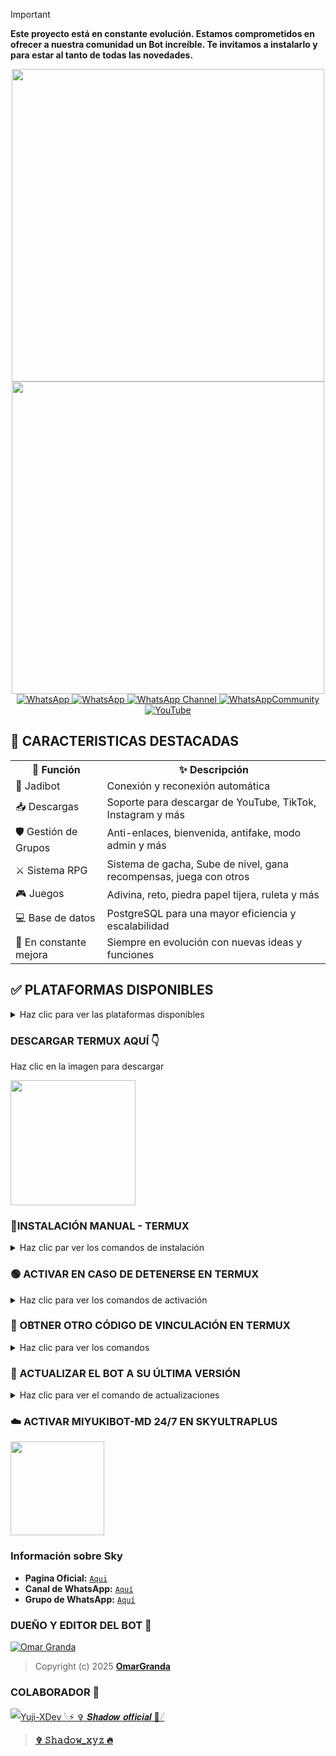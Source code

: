 > [!IMPORTANT]
> **Este proyecto está en constante evolución. Estamos comprometidos en ofrecer a nuestra comunidad un Bot increíble. Te invitamos a instalarlo y para estar al tanto de todas las novedades.**

<p align="center"> 
  <a href="https://github.com/OmarGranda"><img src="https://readme-typing-svg.herokuapp.com?font=Boldonse&size=20&duration=3000&pause=1000&color=FFC0CB&center=true&width=435&lines=MiyukiBot-MD;%C2%A1El+mejor+bot+de+WhatsApp!" height="500px"></a> 
<img src="https://qu.ax/jLjVB.jpg" width="500" height="500" />

<a href="https://wa.me/51927303598">
    <img 
      title="WhatsApp" 
      src="https://img.shields.io/badge/WhatsApp-Creador-25D366?style=for-the-badge&logo=whatsapp&logoColor=white">
  </a>
  
  <a href="https://wa.me/51908027316">
    <img 
      title="WhatsApp" 
      src="https://img.shields.io/badge/WhatsApp-NÚMERO SECUNDARIO-25D366?style=for-the-badge&logo=whatsapp&logoColor=white">
  </a>
    <a href="https://whatsapp.com/channel/0029Vb6wMPa8kyyTpjBG9C2H">
    <img 
      title="WhatsApp Channel" 
      src="https://img.shields.io/badge/WhatsApp%20Channel-MiyukiBotMD-25D366?style=for-the-badge&logo=whatsapp&logoColor=white">
  </a>
      <a href="https://chat.whatsapp.com/CwedgsWWypMCpn7ZjNhE4g?mode=ems_copy_t">
    <img 
      title="WhatsAppCommunity" 
      src="https://img.shields.io/badge/WhatsApp%20community-MiyukiBotMD-25D366?style=for-the-badge&logo=whatsapp&logoColor=white">
  </a>
   <a href="https://www.youtube.com/@OmarGranda673">
    <img 
      title="YouTube" 
      src="https://img.shields.io/badge/YouTube-MiyukiBotMD-FF0000?style=for-the-badge&logo=youtube&logoColor=white">
  </a>
  
  ## 🌸 CARACTERISTICAS DESTACADAS 

<p align="center">

<table>
  <tr>
    <th>🧠 Función</th>
    <th>✨ Descripción</th>
  </tr>
  <tr>
    <td>🤖 Jadibot</td>
    <td>Conexión y reconexión automática</td>
  </tr>
  <tr>
    <td>📥 Descargas</td>
    <td>Soporte para descargar de YouTube, TikTok, Instagram y más</td>
  </tr>
  <tr>
    <td>🛡️ Gestión de Grupos</td>
    <td>Anti-enlaces, bienvenida, antifake, modo admin y más</td>
  </tr>
  <tr>
    <td>⚔️ Sistema RPG</td>
    <td>Sistema de gacha, Sube de nivel, gana recompensas, juega con otros</td>
  </tr>
  <tr>
    <td>🎮 Juegos</td>
    <td>Adivina, reto, piedra papel tijera, ruleta y más</td>
   </tr>
  <tr>
    <td>💻 Base de datos</td>
    <td>PostgreSQL para una mayor eficiencia y escalabilidad</td>
  </tr>
  <tr>
    <td>🚧 En constante mejora</td>
    <td>Siempre en evolución con nuevas ideas y funciones</td>
  </tr>
</table>

</p>

## ✅ PLATAFORMAS DISPONIBLES

<details>
  <summary>Haz clic para ver las plataformas disponibles</summary>

  - 📱 **Termux**
  - ☁️ **SkyUltraPlus**

</details>

### DESCARGAR TERMUX AQUÍ 👇
Haz clic en la imagen para descargar

<a href="https://www.mediafire.com/file/0m2y32wxccia8o1/com.termux_1022.apk/file"><img src="https://qu.ax/finc.jpg" height="200px"></a> 

### 📱INSTALACIÓN MANUAL - TERMUX

<details>
 <summary>Haz clic par ver los comandos de instalación</summary>
  
> Copia los comandos uno por uno y pegalos en termux

```bash
termux-setup-storage
```

```bash
pkg update && pkg upgrade -y
```

```bash
pkg install git nodejs ffmpeg imagemagick yarn -y
```

```bash
git clone https://github.com/OmarGranda/MiyukiBot-MD && cd MiyukiBot-MD
```

```bash
yarn install
```

```bash
npm install
```

```bash
npm start
```

> Si aparece (Y/I/N/O/D/Z) [default=N] ? use la letra "y" + "ENTER" para continuar con la instalación

</details>

### 🟢 ACTIVAR EN CASO DE DETENERSE EN TERMUX
<details>
 <summary>Haz clic para ver los comandos de activación</summary>
  
> Si después de instalar el bot en Termux se detiene **(pantalla en blanco, pérdida de conexión a Internet, reinicio del dispositivo)**, sigue estos pasos: 

1️⃣ Abre Termux y navega al directorio del bot:
   
```bash
cd MiyukiBot-MD
```

2️⃣ Inicia el bot nuevamente:
  
```bash
npm start
```
</details>

### 🚩 OBTNER OTRO CÓDIGO DE VINCULACIÓN EN TERMUX 
<details>
 <summary>Haz clic para ver los comandos</summary>
  
> Si después de instalar el bot en Termux y iniciar la session del bot **(el numero se va a soporte, se cierra la conexión o demorastes al conectar)**, sigue estos pasos:

1️⃣ Abre Termux y navega al directorio del bot:

```bash
cd MiyukiBot-MD
```

2️⃣ Elimina la carpeta MiniSession:

```bash
rm -rf Sessions
```

3️⃣ Inicia el bot nuevamente:

```bash
npm start
```
</details>

### 🚀 ACTUALIZAR EL BOT A SU ÚLTIMA VERSIÓN 
<details>
 <summary>Haz clic para ver el comando de actualizaciones</summary>
  
> Copia y pega dentro de termux
  
```bash
 grep -q 'bash\|wget' <(dpkg -l) || apt install -y bash wget && wget -O - https://raw.githubusercontent.com/OmarGranda/MiyukiBot-MD-Bot/main/update.sh | bash
```
</details>

### ☁️ ACTIVAR MIYUKIBOT-MD 24/7 EN SKYULTRAPLUS

<a><img src="https://qu.ax/AUQhM.jpg" height="150"></a>

### Información sobre Sky
- **Pagina Oficial:** [`Aqui`](https://x-host.cloud)
- **Canal de WhatsApp:** [`Aquí`](https://whatsapp.com/channel/0029Vb5Vczr7j6g3foFrXM2x)
- **Grupo de WhatsApp:** [`Aquí`](https://chat.whatsapp.com/FlX08sfKD6c21PPa5EPbuQ)
  
### DUEÑO Y EDITOR DEL BOT 👑
[![Omar Granda](https://avatars.githubusercontent.com/u/230871778?v=4)]()

> Copyright (c) 2025 **[OmarGranda](https://github.com/OmarGranda/MiyukiBot-MD/blob/main/LICENSE)**

### COLABORADOR 🤝

[![Yuji-XDev 𓆩⚡ ✞ 𝑺𝒉𝒂𝒅𝒐𝒘 𝒐𝒇𝒇𝒊𝒄𝒊𝒂𝒍 🍧𓆪](https://avatars.githubusercontent.com/u/196103894?v=4)]()

>  **[✞ 𝚂𝚑𝚊𝚍𝚘𝚠_𝚡𝚢𝚣 🔥](https://github.com/Yuji-XDev)**
